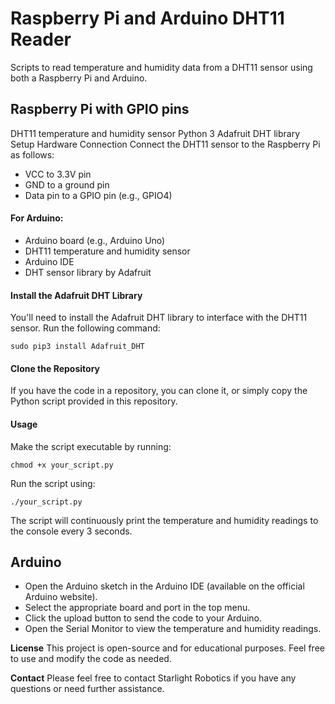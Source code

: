 # Raspberry Pi and Arduino DHT11 Reader
Scripts to read temperature and humidity data from a DHT11 sensor using both a Raspberry Pi and Arduino.

## Raspberry Pi with GPIO pins
DHT11 temperature and humidity sensor
Python 3
Adafruit DHT library
Setup
Hardware Connection
Connect the DHT11 sensor to the Raspberry Pi as follows:

* VCC to 3.3V pin
* GND to a ground pin
* Data pin to a GPIO pin (e.g., GPIO4)

#### For Arduino:
* Arduino board (e.g., Arduino Uno)
* DHT11 temperature and humidity sensor
* Arduino IDE
* DHT sensor library by Adafruit

#### Install the Adafruit DHT Library
You'll need to install the Adafruit DHT library to interface with the DHT11 sensor. Run the following command:

```
sudo pip3 install Adafruit_DHT
```
#### Clone the Repository
If you have the code in a repository, you can clone it, or simply copy the Python script provided in this repository.

#### Usage
Make the script executable by running:

```
chmod +x your_script.py
```
Run the script using:

```
./your_script.py
```
The script will continuously print the temperature and humidity readings to the console every 3 seconds.

## Arduino
* Open the Arduino sketch in the Arduino IDE (available on the official Arduino website).
* Select the appropriate board and port in the top menu.
* Click the upload button to send the code to your Arduino.
* Open the Serial Monitor to view the temperature and humidity readings.

**License**
This project is open-source and for educational purposes. Feel free to use and modify the code as needed.

**Contact**
Please feel free to contact Starlight Robotics if you have any questions or need further assistance.
